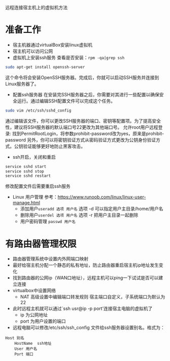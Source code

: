 远程连接宿主机上的虚拟机方法
# 准备工作
-   宿主机器通过virtualBox安装linux虚拟机
-   宿主机可以访问公网
-   虚拟机上安装ssh服务
查看是否安装：`rpm -qa|grep ssh`
```bash
sudo apt-get install openssh-server
```
这个命令将会安装OpenSSH服务器。完成后，你就可以启动SSH服务并连接到Linux服务器了。
-  配置ssh服务器
在安装完SSH服务器之后，你需要对其进行一些配置以确保安全运行。通过编辑SSH配置文件可以完成这个任务。
```bash
sudo vim /etc/ssh/sshd_config
```
通过编辑该文件，你可以更改SSH服务器的端口、密钥等配置项。为了提高安全性，建议将SSH服务器的默认端口号22更改为其他端口号。
允许root用户远程登录: 找到PermitRootLogin，将参数prohibit-password改为yes，原来是prohibit-password
另外，你可以将密钥验证方式从密码验证方式更改为公钥身份验证方式。公钥验证能够更好地防止黑客攻击。
-   ssh开启，关闭和重启
```bash
service sshd start
service sshd stop
service sshd restart
```
修改配置文件后需要重启ssh服务
-   Linux 用户管理 
参考：https://www.runoob.com/linux/linux-user-manage.html
    -   添加用户`useradd 选项 用户名`
        选项 -d  可以指定用户主目录/home/用户名
    -   删除用户`userdel 选项 用户名`
        选项 -r 把用户主目录一起删除
    -   用户密码管理 `passwd 用户名`

# 有路由器管理权限
-   路由器管理系统中设置内外网端口映射
-   最好给宿主机分配一个静态的私有地址，防止路由器重启宿主机ip地址发生变化
-   找到路由器的公网ip（WAN口地址），远程主机可以ping一下试试是否可以建立连接
-   virtualbox中设置网络
    -   NAT 高级设置中编辑端口转发规则
        宿主端口自定义，子系统端口为默认为22
-   此时远程主机就可以通过`ssh usr@ip -p port'连接宿主电脑的虚拟机了
    -   ip 为公网地址
    -   port 为用户设置的端口  
-   远程电脑可以修改/etc/ssh/ssh_config  文件给ssh服务器设置别名。格式为：
```
Host 别名
    HostName  ssh地址
    User 用户名
    Port 端口
```